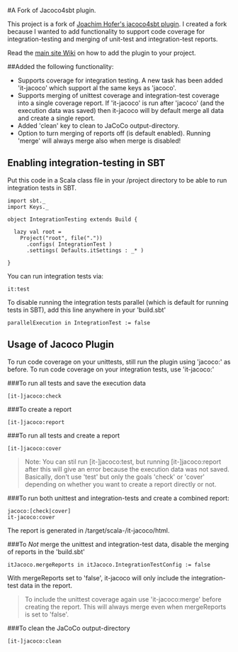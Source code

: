 #A Fork of Jacoco4sbt plugin.

This project is a fork of [Joachim Hofer's jacoco4sbt plugin](https://bitbucket.org/jmhofer/jacoco4sbt).
I created a fork because I wanted to add functionality to support code coverage for integration-testing and merging of unit-test and integration-test reports.

Read the [main site Wiki](https://bitbucket.org/jmhofer/jacoco4sbt/wiki/Home) on how to add the plugin to your project.


##Added the following functionality:
+ Supports coverage for integration testing. A new task has been added 'it-jacoco' which support al the same keys as 'jacoco'.
+ Supports merging of unittest coverage and integration-test coverage into a single coverage report. If 'it-jacoco' is run after 'jacoco' (and the execution data was saved) then it-jacoco will by default merge all data and create a single report.
+ Added 'clean' key to clean to JaCoCo output-directory.
+ Option to turn merging of reports off (is default enabled). Running 'merge' will always merge also when merge is disabled!

## Enabling integration-testing in SBT

Put this code in a Scala class file in your <project>/project directory to be able to run integration tests in SBT.

    import sbt._
    import Keys._

    object IntegrationTesting extends Build {

      lazy val root =
        Project("root", file("."))
          .configs( IntegrationTest )
          .settings( Defaults.itSettings : _* )

    }

You can run integration tests via:

    it:test

To disable running the integration tests parallel (which is default for running tests in SBT), add this line anywhere in your 'build.sbt'

    parallelExecution in IntegrationTest := false


## Usage of Jacoco Plugin

To run code coverage on your unittests, still run the plugin using 'jacoco:<key>' as before.
To run code coverage on your integration tests, use 'it-jacoco:<key>'

###To run all tests and save the execution data

    [it-]jacoco:check

###To create a report

    [it-]jacoco:report

###To run all tests and create a report

    [it-]jacoco:cover

>Note: You can stil run [it-]jacoco:test, but running [it-]jacoco:report after this will give an error because the execution data was not saved.
Basically, don't use 'test' but only the goals 'check' or 'cover' depending on whether you want to create a report directly or not.

###To run both unittest and integration-tests and create a combined report:

    jacoco:[check|cover]
    it-jacoco:cover
The report is generated in <project>/target/scala-<version>/it-jacoco/html.

###To *Not* merge the unittest and integration-test data, disable the merging of reports in the 'build.sbt'

    itJacoco.mergeReports in itJacoco.IntegrationTestConfig := false
With mergeReports set to 'false', it-jacoco will only include the integration-test data in the report.
>To include the unittest coverage again use 'it-jacoco:merge' before creating the report. This will always merge even when mergeReports is set to 'false'.

###To clean the JaCoCo output-directory

    [it-]jacoco:clean


